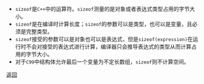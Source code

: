 - `sizeof`是`C++`中的运算符。`sizeof`测量的是对象或者表达式类型占用的字节大小。
- `sizeof`是在编译时计算长度；`sizeof`的参数可以是类型，也可以是变量，且必须是完整类型。
- `sizeof`接受的参数可以是对象也可以是表达式，但是`sizeof(expression)`在运行时不会对接受的表达式进行计算，编译器只会推导表达式的类型从而计算占用的字节大小。
- 对于`C99`中结构体允许最后一个变量为不定长数组，`sizeof`则不计算空间。

[返回](readme.md)